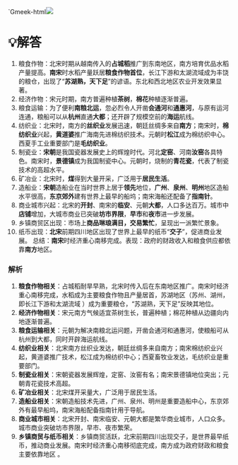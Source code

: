 `Gmeek-html<img src="https://www.helloimg.com/i/2025/04/02/67ed23b52510f.jpg">

# 💡解答
1. 粮食作物：北宋时期从越南传入的**占城稻**推广到东南地区，南方培育优品水稻产量提高。**南宋**时水稻产量跃居**粮食作物首位**，长江下游和太湖流域成为丰饶的粮仓，出现了“**苏湖熟，天下足**”的谚语。东北和西北地区农业开发效果显著。
2. 经济作物：宋元时期，南方普遍种植**茶树**，**棉花**种植逐渐普遍。
3. 粮食运输：为了便利**南粮北运**，忽必烈令人开凿**会通河**和**通惠河**，与原有运河连通，粮船可以从**杭州**直通**大都**；还开辟了规模空前的**海运**航线。
1. 纺织业：北宋时，南方的**丝织业**发展迅速，朝廷丝绸多来自**南方**；南宋时，**棉纺织业**兴起，**黄道婆**推广海南先进棉纺织技术。元朝时**松江**成为棉纺织中心。西夏手工业重要部门是**毛纺织业**。
2. 制瓷业：**宋朝**是我国瓷器发展史上的辉煌时代。河北**定窑**、河南**汝窑**各具特色。南宋时，**景德镇**成为我国制瓷中心。元朝时，烧制的**青花瓷**，代表了制瓷技术的高超水平。
3. 矿冶业：北宋时，**煤**得到大量开采，广泛用于**居民生活**。
4. 造船业：**宋朝**造船业在当时世界上居于**领先**地位，**广州**、**泉州**、**明州**地区造船水平很高，**东京郊外**建有世界上最早的船坞；南宋海船还配备了**指南针**。
1. 商业城市兴起：北宋的**开封**、南宋的**临安**、元朝**大都**，人口多达百万。城市中**店铺**增加，大城市商业已突破**坊市界限**，**早市**和**夜市**进一步发展。
2. 乡镇商贸区出现：市场上**商品琳琅满目，交易繁忙**，呈现出一派繁忙景象。
4. 纸币出现：**北宋**前期四川地区出现了世界上最早的纸币“**交子**”，促进商业发展。
总结：**南宋**时经济重心南移完成。表现：政府的财政收入和粮食供应都依靠**南方**地区。

### 解析
1. **粮食作物相关**：占城稻耐旱早熟，北宋时传入后在东南地区推广。南宋时经济重心南移完成，水稻成为主要粮食作物且产量居首，苏湖地区（苏州、湖州，即长江下游和太湖流域 ）成为重要粮仓，“苏湖熟，天下足”反映其地位。
2. **经济作物相关**：宋元南方气候适宜茶树生长，普遍种植；棉花种植从边疆向内地逐渐普遍。
3. **粮食运输相关**：元朝为解决南粮北运问题，开凿会通河和通惠河，使粮船可从杭州到大都，同时开辟海运航线。
4. **纺织业相关**：北宋南方丝织业发达，朝廷丝绸多来自南方；南宋棉纺织业兴起，黄道婆推广技术，松江成为棉纺织中心；西夏畜牧业发达，毛纺织业是重要部门。
5. **制瓷业相关**：宋朝瓷器发展辉煌，定窑、汝窑有名；南宋景德镇地位突出；元朝青花瓷技术高超。
6. **矿冶业相关**：北宋煤开采量大，广泛用于居民生活。
7. **造船业相关**：宋朝造船技术先进，广州、泉州、明州是重要造船中心，东京郊外有最早船坞，南宋海船配备指南针用于导航。
8. **商业城市相关**：北宋开封、南宋临安、元朝大都是繁华商业城市，人口众多。城市商业突破坊市界限，早市、夜市繁荣。
9. **乡镇商贸与纸币相关**：乡镇商贸活跃，北宋前期四川出现交子，是世界最早纸币，推动商业发展。南宋时经济重心南移彻底完成，南方成为政府财政和粮食主要依靠地区 。
